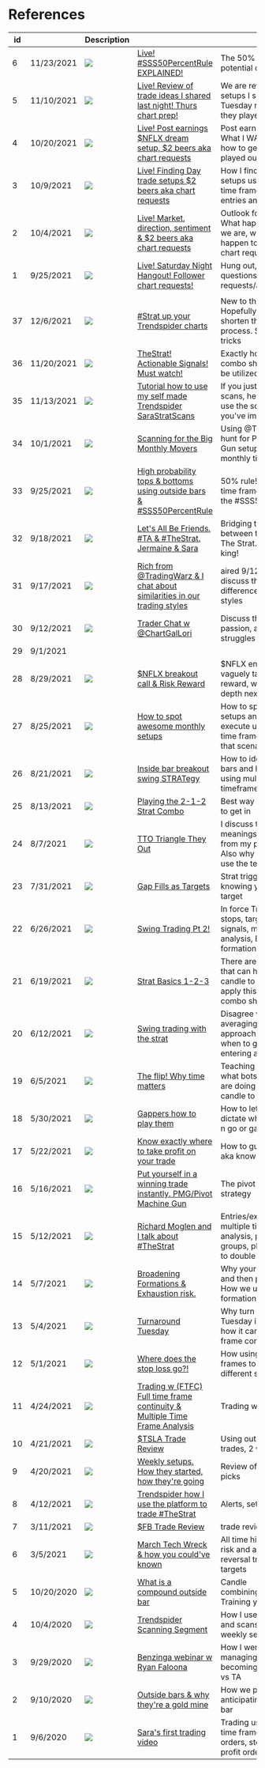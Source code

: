 # References




| id |            | Description                                              |                                                                                                                           |                                                                                                                   |
| -- |:---------- |:-------------------------------------------------------- |:------------------------------------------------------------------------------------------------------------------------- |:----------------------------------------------------------------------------------------------------------------- |
| 6  | 11/23/2021 | ![](https://i.ytimg.com/vi/CseVkyphsAs/hqdefault.jpg)    | [Live! #SSS50PercentRule EXPLAINED!](https://www.youtube.com/watch?v=CseVkyphsAs)                                         | The 50% rule for potential outside bars!                                                                          |
| 5  | 11/10/2021 | ![](https://i.ytimg.com/vi/knaJGfOQ7Ds/hqdefault.jpg)    | [Live! Review of trade ideas I shared last night! Thurs chart prep!](https://www.youtube.com/watch?v=knaJGfOQ7Ds)         | We are reviewing the setups I shared on Tuesday night to see how they played out today.                           |
| 4	 | 10/20/2021 | ![](https://i.ytimg.com/vi/C7qt_51_BSw/hqdefault.jpg)    | [Live! Post earnings $NFLX dream setup, $2 beers aka chart requests](https://www.youtube.com/watch?v=C7qt_51_BSw)         | Post earnings trade. What I WANTED to see, how to get in and why it played out perfectly!                         |
| 3  | 10/9/2021  | ![](https://i.ytimg.com/vi/S8uznPssn2E/hqdefault.jpg)    | [Live! Finding Day trade setups $2 beers aka chart requests](https://www.youtube.com/watch?v=S8uznPssn2E)                 | How I find my day trading setups using different time frames. Examples of entries and targets                     |
| 2  | 10/4/2021  | ![](https://i.ytimg.com/vi/Cg0YZpiY4Wk/hqdefault.jpg)    | [Live! Market, direction, sentiment & $2 beers aka chart requests](https://www.youtube.com/watch?v=Cg0YZpiY4Wk)           | Outlook for October. What happened, where we are, what needs to happen to go up, $2 chart requests!               |
| 1  | 9/25/2021  | ![](https://i.ytimg.com/vi/nsBAy_vU4WY/hqdefault.jpg)    | [Live! Saturday Night Hangout! Follower chart requests!](https://www.youtube.com/watch?v=nsBAy_vU4WY)                     | Hung out, answered questions, chart requests/analysis                                                             |
|    |            |                                                                                                                                                                                      |                                                                                                                   |
| 37 | 12/6/2021  | ![](https://i.ytimg.com/vi/v=GOx0bJU1_F0/hqdefault.jpg)    | [#Strat up your Trendspider charts](https://www.youtube.com/watch?v=GOx0bJU1_F0)                                        | New to the platform? Hopefully this will help shorten the setup process. Setup tips & tricks                      |                                         |
| 36 | 11/20/2021 | ![](https://i.ytimg.com/vi/1EwK7jUgL-s/hqdefault.jpg)    | [TheStrat! Actionable Signals! Must watch!](https://www.youtube.com/watch?v=1EwK7jUgL-s)                                  | Exactly how The strat combo sheet is meant to be utilized and executed! |                                         |
| 35 | 11/13/2021 | ![](https://i.ytimg.com/vi/M-umMsv-_Vs/hqdefault.jpg)    | [Tutorial how to use my self made Trendspider SaraStratScans](https://www.youtube.com/watch?v=M-umMsv-_Vs)                | If you just received my scans, here is how you use the scanners once you've imported them                         |
| 34 | 10/1/2021  | ![](https://i.ytimg.com/vi/-eYsXL7DeS0/hqdefault.jpg)    | [Scanning for the Big Monthly Movers](https://www.youtube.com/watch?v=-eYsXL7DeS0)                                        | Using @TrendSpider to hunt for Pivot Machine Gun setups on the monthly time frames!                               |
| 33 | 9/25/2021  | ![](https://i.ytimg.com/vi/ZzlCW1oTgAk/hqdefault.jpg)    | [High probability tops & bottoms using outside bars & #SSS50PercentRule](https://www.youtube.com/watch?v=ZzlCW1oTgAk)     | 50% rule! Using multiple time frame analysis and the #SSS50PercentRule                                            |
| 32 | 9/18/2021  | ![](https://i.ytimg.com/vi/ejLDxZFtQYE/hqdefault.jpg)    | [Let's All Be Friends. #TA & #TheStrat. Jermaine & Sara](https://www.youtube.com/watch?v=ejLDxZFtQYE)                     | Bridging the gap between traditional TA & The Strat. Price action is king!                                        |
| 31 | 9/17/2021  | ![](https://i.ytimg.com/vi/pn1uCr8YJNU/hqdefault.jpg)    | [Rich from @TradingWarz ​& I chat about similarities in our trading styles](https://www.youtube.com/watch?v=pn1uCr8YJNU)   | aired 9/12/21. Rich & I discuss the similarities & differences of our trading styles                              |
| 30 | 9/12/2021  | ![](https://i.ytimg.com/vi/wOA0DBqUGPM/hqdefault.jpg)    | [Trader Chat w @ChartGalLori](https://www.youtube.com/watch?v=wOA0DBqUGPM)                                                | Discuss the love, passion, advice and struggles of trading                                                        |
| 29 | 9/1/2021   |                                                                                                                                                                                      |                                                                                                                   |
| 28 | 8/29/2021  | ![](https://i.ytimg.com/vi/WHCgmwAwu9I/hqdefault.jpg)    | [$NFLX breakout call & Risk Reward](https://www.youtube.com/watch?v=WHCgmwAwu9I)                                          | $NFLX entry & targets. I vaguely talk about risk reward, will go more in depth next time.                         |
| 27 | 8/25/2021  | ![](https://i.ytimg.com/vi/28DyzeMuOE/hqdefault.jpg)    | [How to spot awesome monthly setups](https://www.youtube.com/watch?v=-28DyzeMuOE)                                          | How to spot amazing setups and how to execute using a lower time frame. If this, then that scenarios!             |
| 26 | 8/21/2021  | ![](https://i.ytimg.com/vi/qJauj0EVReI/hqdefault.jpg)    | [Inside bar breakout swing STRATegy](https://www.youtube.com/watch?v=qJauj0EVReI)                                         | How to identify inside bars and how to get in using multiple timeframes as entries                                |
| 25 | 8/13/2021  | ![](https://i.ytimg.com/vi/qJauj0EVReI/hqdefault.jpg)    | [Playing the 2-1-2 Strat Combo](https://www.youtube.com/watch?v=7_eIp3iXQLI)                                              | Best way to play and how to get in                                                                                |
| 24 | 8/7/2021   | ![](https://i.ytimg.com/vi/3pvJs3MX9iA/hqdefault.jpg)    | [TTO Triangle They Out](https://www.youtube.com/watch?v=3pvJs3MX9iA)                                                      | I discuss the 2 different meanings of the term from my perspective. Also why I don't like to use the term.        |
| 23 | 7/31/2021  | ![](https://i.ytimg.com/vi/PHDF5j9SZD0/hqdefault.jpg)    | [Gap Fills as Targets](https://www.youtube.com/watch?v=PHDF5j9SZD0)                                                       | Strat triggers and knowing your minimum target                                                                    |
| 22 | 6/26/2021  | ![](https://i.ytimg.com/vi/eb-VbPgdY5Q/hqdefault.jpg)    | [Swing Trading Pt 2!](https://www.youtube.com/watch?v=eb-VbPgdY5Q)                                                        | In force Triggers, Adding, stops, targets, actionable signals, multiple TF analysis, Broadening formations        |
| 21 | 6/19/2021  | ![](https://i.ytimg.com/vi/3XdOyquBhSU/hqdefault.jpg)    | [Strat Basics 1-2-3](https://www.youtube.com/watch?v=3XdOyquBhSU)                                                         | There are only 3 things that can happen from 1 candle to the next, then apply this to the strat combo sheet       |
| 20 | 6/12/2021  | ![](https://i.ytimg.com/vi/YkeXio1H7Rk/hqdefault.jpg)    | [Swing trading with the strat](https://www.youtube.com/watch?v=YkeXio1H7Rk)                                               | Disagree with the averaging down approach. Know exactly when to get in when entering a swing                      |
| 19 | 6/5/2021   | ![](https://i.ytimg.com/vi/9V4pX5ZWORA/hqdefault.jpg)    | [The flip! Why time matters](https://www.youtube.com/watch?v=9V4pX5ZWORA)                                                 | Teaching you how to SEE what bots/algos/retailers are doing from one candle to the next                           |
| 18 | 5/30/2021  | ![](https://i.ytimg.com/vi/iNFPM9RcIdQ/hqdefault.jpg)    | [Gappers how to play them](https://www.youtube.com/watch?v=iNFPM9RcIdQ)                                                   | How to let price action dictate whether its a gap n go or gap n crap                                              |
| 17 | 5/22/2021  | ![](https://i.ytimg.com/vi/ZXARPgQN-fc/hqdefault.jpg)    | [Know exactly where to take profit on your trade](https://www.youtube.com/watch?v=ZXARPgQN-fc)                            | How to guage magnitude aka know your target                                                                       |
| 16 | 5/16/2021  | ![](https://i.ytimg.com/vi/jwgaLejOOGI/hqdefault.jpg)    | [Put yourself in a winning trade instantly. PMG/Pivot Machine Gun](https://www.youtube.com/watch?v=jwgaLejOOGI)           | The pivot machine gun strategy                                                                                    |
| 15 | 5/12/2021  | ![](https://i.ytimg.com/vi/d6P6-KKYhSg/hqdefault.jpg)    | [Richard Moglen and I talk about #TheStrat](https://www.youtube.com/watch?v=d6P6-KKYhSg)                                  | Entries/exits, stops, multiple time frame analysis, participation groups, playing bearish to double opportunity   |
| 14 | 5/7/2021   | ![](https://i.ytimg.com/vi/n8NTcxfj-Dc/hqdefault.jpg)    | [Broadening Formations & Exhaustion risk.](https://www.youtube.com/watch?v=n8NTcxfj-Dc)                                   | Why your stop gets hit and then price takes off. How we use broadening formations to profit                       |
| 13 | 5/4/2021   | ![](https://i.ytimg.com/vi/PTfSpElST5U/hqdefault.jpg)    | [Turnaround Tuesday](https://www.youtube.com/watch?v=PTfSpElST5U)                                                         | Why turn around Tuesday is a thing and how it can change time frame continuity                                    |
| 12 | 5/1/2021   | ![](https://i.ytimg.com/vi/w1gha9qFbUg/hqdefault.jpg)    | [Where does the stop loss go?!](https://www.youtube.com/watch?v=w1gha9qFbUg)                                              | How using different time frames to enter result in different stop loss levels                                     |
| 11 | 4/24/2021  | ![](https://i.ytimg.com/vi/Igf8Rrf8Ou0/hqdefault.jpg)    | [Trading w (FTFC) Full time frame continuity & Multiple Time Frame Analysis](https://www.youtube.com/watch?v=Igf8Rrf8Ou0) | Trading with the trend                                                                                            |
| 10 | 4/21/2021  | ![](https://i.ytimg.com/vi/5uLDgAoJ-ac/hqdefault.jpg)    | [$TSLA Trade Review](https://www.youtube.com/watch?v=5uLDgAoJ-ac)                                                         | Using outside bars. 2 trades, 2 wins                                                                              |
| 9  | 4/20/2021  | ![](https://i.ytimg.com/vi/bD4hXQLsDqc/hqdefault.jpg)    | [Weekly setups. How they started, how they're going](https://www.youtube.com/watch?v=bD4hXQLsDqc)                         | Review of my weekly picks                                                                                         |
| 8	 | 4/12/2021  | ![](https://i.ytimg.com/vi/4yR4S0y8iU8/hqdefault.jpg)    | [Trendspider how I use the platform to trade #TheStrat](https://www.youtube.com/watch?v=4yR4S0y8iU8)                      | Alerts, setups, scans                                                                                             |
| 7	 | 3/11/2021  | ![](https://i.ytimg.com/vi/GYHgtBdHXo8/hqdefault.jpg)    | [$FB Trade Review](https://www.youtube.com/watch?v=GYHgtBdHXo8)                                                           | trade review                                                                                                      |
| 6	 | 3/5/2021   | ![](https://i.ytimg.com/vi/FN4e-cdSSfY/hqdefault.jpg)    | [March Tech Wreck & how you could've known](https://www.youtube.com/watch?v=FN4e-cdSSfY)                                  | All time high exhaustion risk and a 2-2 monthly reversal trigger & short targets                                  |
| 5	 | 10/20/2020 | ![](https://i.ytimg.com/vi/mAwXlkD_-Bs/hqdefault.jpg)    | [What is a compound outside bar](https://www.youtube.com/watch?v=mAwXlkD_-Bs)                                             | Candle combining/compounding. Training your eyes                                                                  |
| 4	 | 10/4/2020  | ![](https://i.ytimg.com/vi/QpLbLnxeEGc/hqdefault.jpg)    | [Trendspider Scanning Segment](https://www.youtube.com/watch?v=QpLbLnxeEGc)                                               | How I use the platform and scans to find my weekly setups                                                         |
| 3	 | 9/29/2020  |![](https://i.ytimg.com/vi/qr-WohNKda0/hqdefault.jpg)    |  [Benzinga webinar w Ryan Faloona](https://www.youtube.com/watch?v=qr-WohNKda0)                                            | How I went from managing a store to becoming a trader. Strat vs TA                                                |
| 2	 | 9/10/2020  | ![](https://i.ytimg.com/vi/WHR64l7yKe0/hqdefault.jpg)    | [Outside bars & why they're a gold mine](https://www.youtube.com/watch?v=WHR64l7yKe0)                                     | How we profit from anticipating an outside bar                                                                    |
| 1	 | 9/6/2020   | ![](https://i.ytimg.com/vi/Fvgwh-a7KH0/hqdefault.jpg)    | [Sara's first trading video](https://www.youtube.com/watch?v=Fvgwh-a7KH0)                                                 | Trading using multiple time frame analysis, OCO orders, stops & take profit orders                                |


